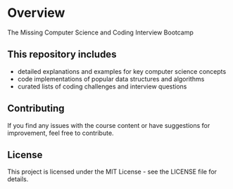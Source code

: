 # Overview
The Missing Computer Science and Coding Interview Bootcamp

## This repository includes
- detailed explanations and examples for key computer science concepts
- code implementations of popular data structures and algorithms
- curated lists of coding challenges and interview questions

## Contributing
If you find any issues with the course content or have suggestions for improvement, feel free to contribute.

## License
This project is licensed under the MIT License - see the LICENSE file for details.
